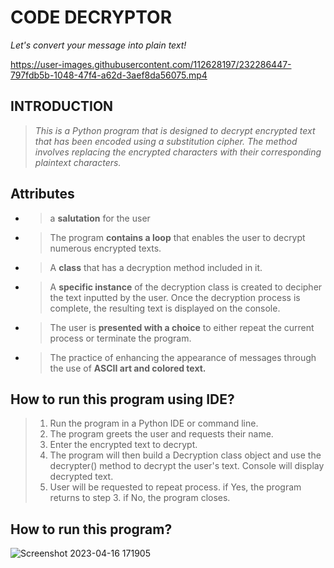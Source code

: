 # **CODE DECRYPTOR**
 _Let's convert your message into plain text!_

https://user-images.githubusercontent.com/112628197/232286447-797fdb5b-1048-47f4-a62d-3aef8da56075.mp4

## **INTRODUCTION**
> _This is a Python program that is designed to decrypt encrypted text that has been encoded using a substitution cipher. The method involves replacing the encrypted characters with their corresponding plaintext characters._

## **Attributes**
- > a **salutation** for the user
- > The program **contains a loop** that enables the user to decrypt numerous encrypted texts.
- > A **class** that has a decryption method included in it.
- > A **specific instance** of the decryption class is created to decipher the text inputted by the user. Once the decryption process is complete, the resulting text is displayed on the console.
- > The user is **presented with a choice** to either repeat the current process or terminate the program.
- > The practice of enhancing the appearance of messages through the use of **ASCII art and colored text.**

## **How to run this program using IDE?**
> 1. Run the program in a Python IDE or command line.
> 2. The program greets the user and requests their name.
> 3. Enter the encrypted text to decrypt.
> 4. The program will then build a Decryption class object and use the decrypter() method to decrypt the user's text.
> Console will display decrypted text.
> 5. User will be requested to repeat process. if Yes, the program returns to step 3. if No, the program closes.

## **How to run this program?**
![Screenshot 2023-04-16 171905](https://user-images.githubusercontent.com/112628197/232289178-7993313f-36a0-414a-8846-45b7129b7bdd.png)
